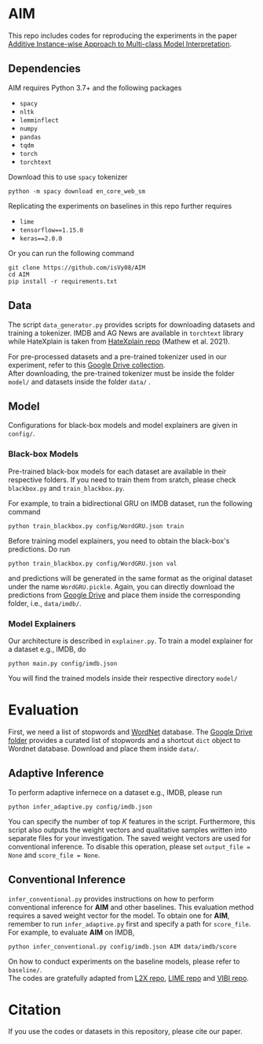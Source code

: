 # AIM

This repo includes codes for reproducing the experiments in the paper [Additive Instance-wise Approach to Multi-class Model Interpretation](https://github.com/isVy08/AIM/edit/master/README.md).

## Dependencies
AIM requires Python 3.7+ and the following packages

- `spacy`
- `nltk`
- `lemminflect`
- `numpy`
- `pandas`
- `tqdm`
- `torch`
- `torchtext`

Download this to use `spacy` tokenizer
```
python -m spacy download en_core_web_sm
```

Replicating the experiments on baselines in this repo further requires

- `lime`
- `tensorflow==1.15.0`
- `keras==2.0.0`

Or you can run the following command
```
git clone https://github.com/isVy08/AIM
cd AIM
pip install -r requirements.txt
```

## Data
The script `data_generator.py` provides scripts for downloading datasets and training a tokenizer. 
IMDB and AG News are available in `torchtext` library while HateXplain is taken from [HateXplain repo](https://github.com/hate-alert/HateXplain/tree/master/Data) (Mathew et al. 2021). 

For pre-processed datasets and a pre-trained tokenizer used in our experiment, refer to this [Google Drive collection](https://drive.google.com/drive/folders/1h_74b6ByRxciD20nUIBpJKEZi2pUdUdG?usp=sharing).
<br>After downloading, the pre-trained tokenizer must be inside the folder `model/` and datasets inside the folder `data/` .

## Model
Configurations for black-box models and model explainers are given in `config/`. 

### Black-box Models
Pre-trained black-box models for each dataset are available in their respective folders. 
If you need to train them from sratch, please check `blackbox.py` and `train_blackbox.py`.

For example, to train a bidirectional GRU on IMDB dataset, run the following command

```
python train_blackbox.py config/WordGRU.json train
```

Before training model explainers, you need to obtain the black-box's predictions. Do run
```
python train_blackbox.py config/WordGRU.json val
```
and predictions will be generated in the same format as the original dataset under the name `WordGRU.pickle`. Again, you can directly download the predictions from [Google Drive](https://drive.google.com/drive/folders/1h_74b6ByRxciD20nUIBpJKEZi2pUdUdG?usp=sharing) and place them inside the corresponding folder, i.e., `data/imdb/`.

### Model Explainers
Our architecture is described in `explainer.py`. To train a model explainer for a dataset e.g., IMDB, do
```
python main.py config/imdb.json
```
You will find the trained models inside their respective directory `model/`

# Evaluation
First, we need a list of stopwords and [WordNet](https://wordnet.princeton.edu/) database. The [Google Drive folder](https://drive.google.com/drive/folders/1h_74b6ByRxciD20nUIBpJKEZi2pUdUdG?usp=sharing) provides a curated list of stopwords and a shortcut `dict` object to Wordnet database. Download and place them inside `data/`.

## Adaptive Inference
To perform adaptive infernece on a dataset e.g., IMDB, please run 
```
python infer_adaptive.py config/imdb.json
```

You can specify the number of top *K* features in the script. Furthermore, this script also outputs the weight vectors and qualitative samples written into separate files for your investigation. The saved weight vectors are used for conventional inference. To disable this operation, please set `output_file = None` and `score_file = None`.

## Conventional Inference
`infer_conventional.py` provides instructions on how to perform conventional inference for **AIM** and other baselines. This evaluation method requires a saved weight vector for the model. To obtain one for **AIM**, remember to run `infer_adaptive.py` first and specify a path for `score_file`. For example, to evaluate **AIM** on IMDB,  

```
python infer_conventional.py config/imdb.json AIM data/imdb/score
```
On how to conduct experiments on the baseline models, please refer to `baseline/`. 
<br>The codes are gratefully adapted from [L2X repo](https://github.com/Jianbo-Lab/L2X), [LIME repo](https://github.com/marcotcr/lime-experiments) and [VIBI repo](https://github.com/SeojinBang/VIBI).




# Citation
If you use the codes or datasets in this repository, please cite our paper.

